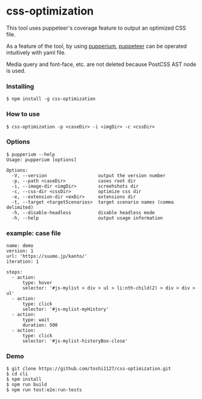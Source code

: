 # css-optimization

This tool uses puppeteer's coverage feature to output an optimized CSS file.

As a feature of the tool, by using [pupperium](https://github.com/akito0107/pupperium), [puppeteer](https://github.com/GoogleChrome/puppeteer) can be operated intuitively with yaml file.

Media query and font-face, etc. are not deleted because PostCSS AST node is used.

### Installing
```
$ npm install -g css-optimization
```

### How to use
```
$ css-optimization -p <caseDir> -i <imgDir> -c <cssDir>
```

### Options
```
$ pupperium --help
Usage: pupperium [options]

Options:
  -V, --version                   output the version number
  -p, --path <caseDir>            cases root dir
  -i, --image-dir <imgDir>        screehshots dir
  -c, --css-dir <cssDir>          optimize css dir
  -e, --extension-dir <exDir>     extensions dir
  -t, --target <targetScenarios>  target scenario names (comma delimited)
  -h, --disable-headless          disable headless mode
  -h, --help                      output usage information
```

### example: case file
```
name: demo
version: 1
url: 'https://suumo.jp/kanto/'
iteration: 1

steps:
  - action:
      type: hover
      selector: '#js-mylist > div > ul > li:nth-child(2) > div > div > ul'
  - action:
      type: click
      selector: '#js-mylist-myHistory' 
  - action:
      type: wait
      duration: 500
  - action:
      type: click
      selector: '#js-mylist-historyBox-close' 

```

### Demo
```
$ git clone https://github.com/toshi1127/css-optimization.git
$ cd cli
$ npm install
$ npm run build
$ npm run test:e2e:run-tests
```
